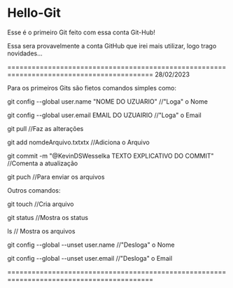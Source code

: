 # Hello-Git
Esse é o primeiro Git feito com essa conta Git-Hub!

Essa sera provavelmente a  conta GitHub que irei mais utilizar, logo trago novidades...

==========================================================================================
28/02/2023

Para os primeiros Gits são fietos comandos simples como:

git config --global user.name "NOME DO UZUARIO" //"Loga" o Nome

git config --global user.email EMAIL DO UZUAIRIO //"Loga" o Email

git pull //Faz as alterações

git add nomdeArquivo.txtxtx //Adiciona o Arquivo

git commit -m "@KevinDSWesselka TEXTO EXPLICATIVO DO COMMIT" //Comenta a atualização

git puch //Para enviar os arquivos

Outros comandos:

git touch //Cria arquivo

git status //Mostra os status

ls // Mostra os arquivos

git config --global --unset user.name //"Desloga" o Nome

git config --global --unset user.email //"Desloga" o Email

==========================================================================================
